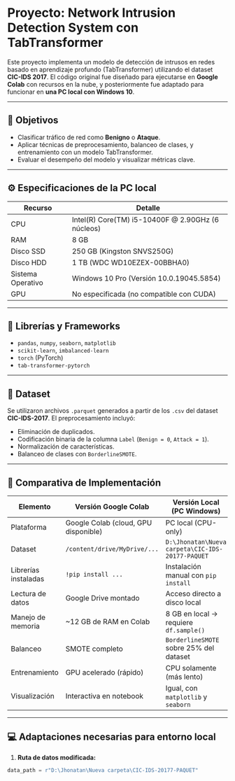 # Proyecto: Network Intrusion Detection System con TabTransformer

Este proyecto implementa un modelo de detección de intrusos en redes basado en aprendizaje profundo (TabTransformer) utilizando el dataset **CIC-IDS 2017**. El código original fue diseñado para ejecutarse en **Google Colab** con recursos en la nube, y posteriormente fue adaptado para funcionar en **una PC local con Windows 10**.

---

## 📌 Objetivos

- Clasificar tráfico de red como **Benigno** o **Ataque**.
- Aplicar técnicas de preprocesamiento, balanceo de clases, y entrenamiento con un modelo TabTransformer.
- Evaluar el desempeño del modelo y visualizar métricas clave.

---

## ⚙️ Especificaciones de la PC local

| Recurso         | Detalle                              |
|-----------------|--------------------------------------|
| CPU             | Intel(R) Core(TM) i5-10400F @ 2.90GHz (6 núcleos) |
| RAM             | 8 GB                                 |
| Disco SSD       | 250 GB (Kingston SNVS250G)           |
| Disco HDD       | 1 TB (WDC WD10EZEX-00BBHA0)          |
| Sistema Operativo | Windows 10 Pro (Versión 10.0.19045.5854) |
| GPU             | No especificada (no compatible con CUDA) |

---

## 🧠 Librerías y Frameworks

- `pandas`, `numpy`, `seaborn`, `matplotlib`
- `scikit-learn`, `imbalanced-learn`
- `torch` (PyTorch)
- `tab-transformer-pytorch`

---

## 🧪 Dataset

Se utilizaron archivos `.parquet` generados a partir de los `.csv` del dataset **CIC-IDS-2017**. El preprocesamiento incluyó:

- Eliminación de duplicados.
- Codificación binaria de la columna `Label` (`Benign = 0`, `Attack = 1`).
- Normalización de características.
- Balanceo de clases con `BorderlineSMOTE`.

---

## 🧬 Comparativa de Implementación

| Elemento                   | Versión Google Colab                           | Versión Local (PC Windows)                     |
|----------------------------|-----------------------------------------------|------------------------------------------------|
| Plataforma                 | Google Colab (cloud, GPU disponible)          | PC local (CPU-only)                            |
| Dataset                    | `/content/drive/MyDrive/...`                  | `D:\Jhonatan\Nueva carpeta\CIC-IDS-20177-PAQUET` |
| Librerías instaladas       | `!pip install ...`                            | Instalación manual con `pip install`           |
| Lectura de datos           | Google Drive montado                          | Acceso directo a disco local                   |
| Manejo de memoria          | ~12 GB de RAM en Colab                        | 8 GB en local → requiere `df.sample()`         |
| Balanceo                   | SMOTE completo                                | `BorderlineSMOTE` sobre 25% del dataset        |
| Entrenamiento              | GPU acelerado (rápido)                        | CPU solamente (más lento)                      |
| Visualización              | Interactiva en notebook                       | Igual, con `matplotlib` y `seaborn`            |

---

## 💻 Adaptaciones necesarias para entorno local

1. **Ruta de datos modificada:**

```python
data_path = r"D:\Jhonatan\Nueva carpeta\CIC-IDS-20177-PAQUET"
